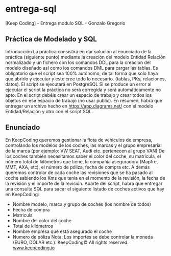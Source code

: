 # entrega-sql
[Keep Coding] - Entrega modulo SQL - Gonzalo Gregorio

## Práctica de Modelado y SQL
Introducción
La práctica consistirá en dar solución al enunciado de la práctica (siguiente punto) mediante la creación del modelo Entidad Relación normalizado y un fichero con los comandos DDL para la creación del modelo diseñado así como los comandos DML para cargar las tablas.
Es obligatorio que el script sea 100% autónomo, de tal forma que solo haya que abrirlo y ejecutar y este cree todo lo necesario. (tablas, PKs, relaciones, datos). El script se ejecutará en PostgreSQL Si se produce un error al ejecutar el script la práctica no será corregida y será automáticamente no apto. En el script debéis crear un espacio de trabajo y crear todos los objetos en ese espacio de trabajo (no usar public).
En resumen, habrá que entregar un archivo hecho en https://app.diagrams.net/ con el modelo Entidad/Relación y otro con el script SQL.
## Enunciado
En KeepCoding queremos gestionar la flota de vehículos de empresa, controlando los modelos de los coches, las marcas y el grupo empresarial de la marca (por ejemplo: VW SEAT, Audi etc. pertenecen al grupo VAN)
De los coches también necesitamos saber el color del coche, su matrícula, el número total de kilómetros que tiene, la compañía aseguradora (Mapfre, MMT, AXA, etc), el número de póliza, fecha de compra etc.
A demás queremos controlar de cada coche las revisiones que se ha pasado al coche sabiendo los Kms que tenía en el momento de la revisión, la fecha de la revisión y el importe de la revisión.
Aparte del script, habrá que entregar una consulta SQL para sacar el siguiente listado de coches activos que hay en KeepCoding:
- Nombre modelo, marca y grupo de coches (los nombre de todos)
- Fecha de compra
- Matricula
- Nombre del color del coche
- Total de kilómetros
- Nombre empresa que está asegurado el coche
- Numero de póliza
Nota: Los importes se debe controlar la moneda (EURO, DÓLAR etc.). KeepCoding© All rights reserved.
www.keepcoding.io
  
